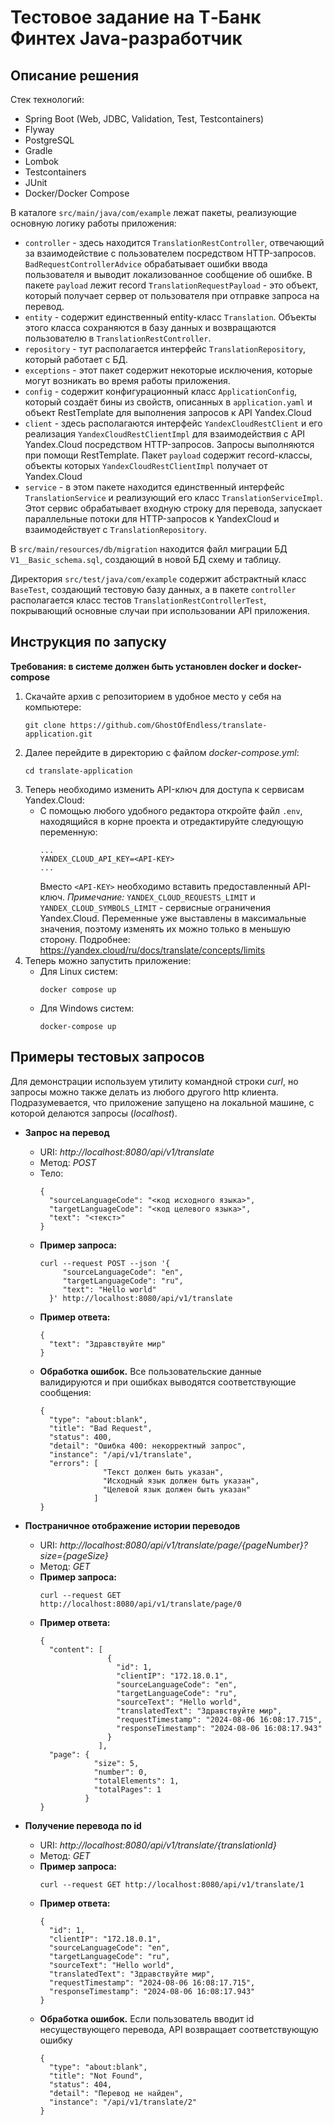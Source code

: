 # Тестовое задание на Т‑Банк Финтех Java-разработчик
## Описание решения
Стек технологий:
* Spring Boot (Web, JDBC, Validation, Test, Testcontainers)
* Flyway
* PostgreSQL
* Gradle
* Lombok
* Testcontainers
* JUnit
* Docker/Docker Compose

В каталоге `src/main/java/com/example` лежат пакеты, реализующие основную логику работы приложения:
* `controller` - здесь находится `TranslationRestController`, отвечающий за взаимодействие с пользователем
  посредством HTTP-запросов. `BadRequestControllerAdvice` обрабатывает ошибки ввода пользователя и выводит
  локализованное сообщение об ошибке. В пакете `payload` лежит record `TranslationRequestPayload` - это объект, 
  который получает
  сервер от пользователя при отправке запроса на перевод.
* `entity` - содержит единственный entity-класс `Translation`. Объекты этого класса сохраняются в базу данных и
  возвращаются пользователю в `TranslationRestController`.
* `repository` - тут располагается интерфейс `TranslationRepository`, который работает с БД.
* `exceptions` - этот пакет содержит некоторые исключения, которые могут возникать во время работы приложения.
* `config` - содержит конфигурационный класс `ApplicationConfig`, который создаёт бины из свойств, описанных в `application.yaml` и 
   объект RestTemplate для выполнения запросов к API Yandex.Cloud
* `client` - здесь располагаются интерфейс `YandexCloudRestClient` и его реализация `YandexCloudRestClientImpl` 
   для взаимодействия с API Yandex.Cloud посредством HTTP-запросов. Запросы выполняются при помощи RestTemplate. 
   Пакет `payload` содержит record-классы, объекты которых `YandexCloudRestClientImpl` получает от Yandex.Cloud
* `service` - в этом пакете находится единственный интерфейс `TranslationService` и реализующий его класс
  `TranslationServiceImpl`. Этот сервис обрабатывает входную строку для перевода, запускает параллельные потоки для 
   HTTP-запросов к YandexCloud и взаимодействует с `TranslationRepository`.

В `src/main/resources/db/migration` находится файл миграции БД `V1__Basic_schema.sql`,
создающий в новой БД схему и таблицу.

Директория `src/test/java/com/example` содержит абстрактный класс `BaseTest`, создающий тестовую базу данных, 
а в пакете `controller` располагается класс тестов `TranslationRestControllerTest`, покрывающий основные
случаи при использовании API приложения.
## Инструкция по запуску
**Требования: в системе должен быть установлен docker и docker-compose**

1. Скачайте архив с репозиторием в удобное место у себя на компьютере:
    ```
    git clone https://github.com/GhostOfEndless/translate-application.git
    ```
2. Далее перейдите в директорию с файлом *docker-compose.yml*:
    ```
    cd translate-application
    ```
3. Теперь необходимо изменить API-ключ для доступа к сервисам Yandex.Cloud:
   * С помощью любого удобного редактора откройте файл `.env`, находящийся в корне проекта 
   и отредактируйте следующую переменную:
     ```
     ...
     YANDEX_CLOUD_API_KEY=<API-KEY>
     ...
     ```
     Вместо `<API-KEY>` необходимо вставить предоставленный API-ключ.
     *Примечание:* `YANDEX_CLOUD_REQUESTS_LIMIT` и `YANDEX_CLOUD_SYMBOLS_LIMIT` - сервисные ограничения Yandex.Cloud. 
     Переменные уже выставлены в максимальные значения, поэтому изменять их можно только в меньшую сторону. 
     Подробнее: https://yandex.cloud/ru/docs/translate/concepts/limits
4. Теперь можно запустить приложение:
    * Для Linux систем:
      ```
      docker compose up
      ```
    * Для Windows систем:
      ```
      docker-compose up
      ```
## Примеры тестовых запросов

Для демонстрации используем утилиту командной строки *curl*,
но запросы можно также делать из любого другого http клиента.
Подразумевается, что приложение запущено на локальной машине,
с которой делаются запросы (*localhost*).

* **Запрос на перевод**
  * URI: *http://localhost:8080/api/v1/translate*
  * Метод: *POST*
  * Тело:
    ```
    {
      "sourceLanguageCode": "<код исходного языка>",
      "targetLanguageCode": "<код целевого языка>",
      "text": "<текст>"
    }
    ```
  * **Пример запроса:**
    ```
    curl --request POST --json '{
         "sourceLanguageCode": "en",
         "targetLanguageCode": "ru",
         "text": "Hello world"
      }' http://localhost:8080/api/v1/translate
    ```
  * **Пример ответа:**
    ```
    {
      "text": "Здравствуйте мир"
    }
    ```
  * **Обработка ошибок.** Все пользовательские данные валидируются и при ошибках выводятся соответствующие сообщения:
    ```
    {
      "type": "about:blank",
      "title": "Bad Request",
      "status": 400,
      "detail": "Ошибка 400: некорректный запрос",
      "instance": "/api/v1/translate",
      "errors": [
                  "Текст должен быть указан",
                  "Исходный язык должен быть указан",
                  "Целевой язык должен быть указан"
                ]
    }
    ```

* **Постраничное отображение истории переводов**
   * URI: *http://localhost:8080/api/v1/translate/page/{pageNumber}?size={pageSize}*
   * Метод: *GET*
   * **Пример запроса:**
     ```
     curl --request GET http://localhost:8080/api/v1/translate/page/0
     ```
   * **Пример ответа:**
     ```
     {
       "content": [
                    {
                      "id": 1, 
                      "clientIP": "172.18.0.1",
                      "sourceLanguageCode": "en",
                      "targetLanguageCode": "ru",
                      "sourceText": "Hello world",
                      "translatedText": "Здравствуйте мир",
                      "requestTimestamp": "2024-08-06 16:08:17.715",
                      "responseTimestamp": "2024-08-06 16:08:17.943"
                    }
                  ],
       "page": {
                 "size": 5, 
                 "number": 0,
                 "totalElements": 1,
                 "totalPages": 1
               }
     }
     ```

* **Получение перевода по id**
   * URI: *http://localhost:8080/api/v1/translate/{translationId}*
   * Метод: *GET*
   * **Пример запроса:**
     ```
     curl --request GET http://localhost:8080/api/v1/translate/1
     ```
   * **Пример ответа:**
     ```
     {
       "id": 1,
       "clientIP": "172.18.0.1",
       "sourceLanguageCode": "en",
       "targetLanguageCode": "ru",
       "sourceText": "Hello world",
       "translatedText": "Здравствуйте мир",
       "requestTimestamp": "2024-08-06 16:08:17.715",
       "responseTimestamp": "2024-08-06 16:08:17.943"
     }
     ```
   * **Обработка ошибок.** Если пользователь вводит id несуществующего перевода, 
     API возвращает соответствующую ошибку
     ```
     {
       "type": "about:blank",
       "title": "Not Found",
       "status": 404,
       "detail": "Перевод не найден",
       "instance": "/api/v1/translate/2"
     }
     ```